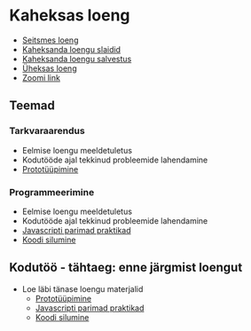 # Kaheksas loeng

- [Seitsmes loeng](../Lesson-07/README.md)
- [Kaheksanda loengu slaidid](Slides.md)
- [Kaheksanda loengu salvestus]()
- [Üheksas loeng](../Lesson-09/README.md)
- [Zoomi link]()

## Teemad

### Tarkvaraarendus

- Eelmise loengu meeldetuletus
- Kodutööde ajal tekkinud probleemide lahendamine
- [Prototüüpimine](../../../Subjects/Software-Development/Topics/Prototyping/README.md)

### Programmeerimine

- Eelmise loengu meeldetuletus
- Kodutööde ajal tekkinud probleemide lahendamine
- [Javascripti parimad praktikad](../../../Subjects/Programming-Basics/Topics/Javascript-Best-Practices/README.md)
- [Koodi silumine](../../../Subjects/Programming-Basics/Topics/Debugging/README.md)

## Kodutöö - tähtaeg: enne järgmist loengut

- Loe läbi tänase loengu materjalid
  - [Prototüüpimine](../../../Subjects/Software-Development/Topics/Prototyping/README.md)
  - [Javascripti parimad praktikad](../../../Subjects/Programming-Basics/Topics/Javascript-Best-Practices/README.md)
  - [Koodi silumine](../../../Subjects/Programming-Basics/Topics/Debugging/README.md)

